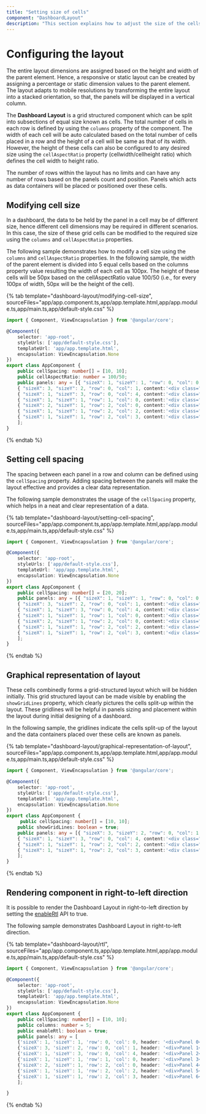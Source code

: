 ```yaml
---
title: "Setting size of cells"
component: "DashboardLayout"
description: "This section explains how to adjust the size of the cells of Essential JS 2 DashboardLayout component"
---
```


# Configuring the layout

The entire layout dimensions are assigned based on the height and width of the parent element. Hence, a responsive or static layout can be created by assigning a percentage or static dimension values to the parent element. The layout adapts to mobile resolutions by transforming the entire layout into a stacked orientation, so that, the panels will be displayed in a vertical column.

The **Dashboard Layout** is a grid structured component which can be split into subsections of equal size known as cells. The total number of cells in each row is defined by using the `columns` property of the component. The width of each cell will be auto calculated based on the total number of cells placed in a row and the height of a cell will be same as that of its width. However, the height of these cells can also be configured to any desired size using the `cellAspectRatio` property (cellwidth/cellheight ratio) which defines the cell width to height ratio.

The number of rows within the layout has no limits and can have any number of rows based on the panels count and position. Panels which acts as data containers will be placed or positioned over these cells.

## Modifying cell size

In a dashboard, the data to be held by the panel in a cell may be of different size, hence different cell dimensions may be required in different scenarios. In this case, the size of these grid cells can be modified to the required size using the `columns` and `cellAspectRatio` properties.

The following sample demonstrates how to modify a cell size using the `columns` and `cellAspectRatio` properties. In the following sample, the width of the parent element is divided into 5 equal cells based on the columns property value resulting the width of each cell as 100px. The height of these cells will be 50px based on the cellAspectRatio value 100/50 (i.e., for every 100px of width, 50px will be the height of the cell).

{% tab template="dashboard-layout/modifying-cell-size", sourceFiles="app/app.component.ts,app/app.template.html,app/app.module.ts,app/main.ts,app/default-style.css" %}

```typescript
import { Component, ViewEncapsulation } from '@angular/core';

@Component({
    selector: 'app-root',
    styleUrls: ['app/default-style.css'],
    templateUrl: 'app/app.template.html',
    encapsulation: ViewEncapsulation.None
})
export class AppComponent {
    public cellSpacing: number[] = [10, 10];
    public cellAspectRatio: number = 100/50;
    public panels: any = [{ "sizeX": 1, "sizeY": 1, "row": 0, "col": 0, content:'<div class="content">0</div>' },
    { "sizeX": 3, "sizeY": 2, "row": 0, "col": 1, content:'<div class="content">1</div>' },
    { "sizeX": 1, "sizeY": 3, "row": 0, "col": 4, content:'<div class="content">2</div>' },
    { "sizeX": 1, "sizeY": 1, "row": 1, "col": 0, content:'<div class="content">3</div>' },
    { "sizeX": 2, "sizeY": 1, "row": 2, "col": 0, content:'<div class="content">4</div>' },
    { "sizeX": 1, "sizeY": 1, "row": 2, "col": 2, content:'<div class="content">5</div>' },
    { "sizeX": 1, "sizeY": 1, "row": 2, "col": 3, content:'<div class="content">6</div>' }
    ];
}
```

{% endtab %}

## Setting cell spacing

The spacing between each panel in a row and column can be defined using the `cellSpacing` property. Adding spacing between the panels will make the layout effective and provides a clear data representation.

The following sample demonstrates the usage of the `cellSpacing` property, which helps in a neat and clear representation of a data.

{% tab template="dashboard-layout/setting-cell-spacing", sourceFiles="app/app.component.ts,app/app.template.html,app/app.module.ts,app/main.ts,app/default-style.css" %}

```typescript
import { Component, ViewEncapsulation } from '@angular/core';

@Component({
    selector: 'app-root',
    styleUrls: ['app/default-style.css'],
    templateUrl: 'app/app.template.html',
    encapsulation: ViewEncapsulation.None
})
export class AppComponent {
    public cellSpacing: number[] = [20, 20];
    public panels: any = [{ "sizeX": 1, "sizeY": 1, "row": 0, "col": 0, content:'<div class="content">0</div>' },
    { "sizeX": 3, "sizeY": 2, "row": 0, "col": 1, content:'<div class="content">1</div>' },
    { "sizeX": 1, "sizeY": 3, "row": 0, "col": 4, content:'<div class="content">2</div>' },
    { "sizeX": 1, "sizeY": 1, "row": 1, "col": 0, content:'<div class="content">3</div>' },
    { "sizeX": 2, "sizeY": 1, "row": 2, "col": 0, content:'<div class="content">4</div>' },
    { "sizeX": 1, "sizeY": 1, "row": 2, "col": 2, content:'<div class="content">5</div>' },
    { "sizeX": 1, "sizeY": 1, "row": 2, "col": 3, content:'<div class="content">6</div>' }
    ];
}
```

{% endtab %}

## Graphical representation of layout

These cells combinedly forms a grid-structured layout which will be hidden initially. This grid structured layout can be made visible by enabling the `showGridLines` property, which clearly pictures the cells split-up within the layout. These gridlines will be helpful in panels sizing and placement within the layout during initial designing of a dashboard.

In the following sample, the gridlines indicate the cells split-up of the layout and the data containers placed over these cells are known as panels.

{% tab template="dashboard-layout/graphical-representation-of-layout", sourceFiles="app/app.component.ts,app/app.template.html,app/app.module.ts,app/main.ts,app/default-style.css" %}

```typescript
import { Component, ViewEncapsulation } from '@angular/core';

@Component({
    selector: 'app-root',
    styleUrls: ['app/default-style.css'],
    templateUrl: 'app/app.template.html',
    encapsulation: ViewEncapsulation.None
})
export class AppComponent {
     public cellSpacing: number[] = [10, 10];
    public showGridLines: boolean = true;
    public panels: any = [{ "sizeX": 3, "sizeY": 2, "row": 0, "col": 1, content:'<div class="content">1</div>' },
    { "sizeX": 1, "sizeY": 3, "row": 0, "col": 4, content:'<div class="content">2</div>' },
    { "sizeX": 1, "sizeY": 1, "row": 2, "col": 2, content:'<div class="content">3</div>' },
    { "sizeX": 1, "sizeY": 1, "row": 2, "col": 3, content:'<div class="content">4</div>' }
    ];
}
```

{% endtab %}

## Rendering component in right-to-left direction

It is possible to render the Dashboard Layout in right-to-left direction by setting the [enableRtl](../api/dashboard-layout/#enablertl) API to true.

The following sample demonstrates Dashboard Layout in right-to-left direction.

{% tab template="dashboard-layout/rtl", sourceFiles="app/app.component.ts,app/app.template.html,app/app.module.ts,app/main.ts,app/default-style.css" %}

```typescript
import { Component, ViewEncapsulation } from '@angular/core';

@Component({
    selector: 'app-root',
    styleUrls: ['app/default-style.css'],
    templateUrl: 'app/app.template.html',
    encapsulation: ViewEncapsulation.None
})
export class AppComponent {
    public cellSpacing: number[] = [10, 10];
    public columns: number = 5;
    public enableRtl: boolean = true;
    public panels: any = [
    {'sizeX': 1, 'sizeY': 1, 'row': 0, 'col': 0, header: '<div>Panel 0</div>', content:'<div class="content"></div>'},
    {'sizeX': 3, 'sizeY': 2, 'row': 0, 'col': 1, header: '<div>Panel 1</div>', content:'<div class="content"></div>'},
    {'sizeX': 1, 'sizeY': 3, 'row': 0, 'col': 4, header: '<div>Panel 2</div>', content:'<div class="content"></div>'},
    {'sizeX': 1, 'sizeY': 1, 'row': 1, 'col': 0, header: '<div>Panel 3</div>', content:'<div class="content"></div>'},
    {'sizeX': 2, 'sizeY': 1, 'row': 2, 'col': 0, header: '<div>Panel 4</div>', content:'<div class="content"></div>'},
    {'sizeX': 1, 'sizeY': 1, 'row': 2, 'col': 2, header: '<div>Panel 5</div>', content:'<div class="content"></div>'},
    {'sizeX': 1, 'sizeY': 1, 'row': 2, 'col': 3, header: '<div>Panel 6</div>', content:'<div class="content"></div>'}
    ];

}
```

{% endtab %}